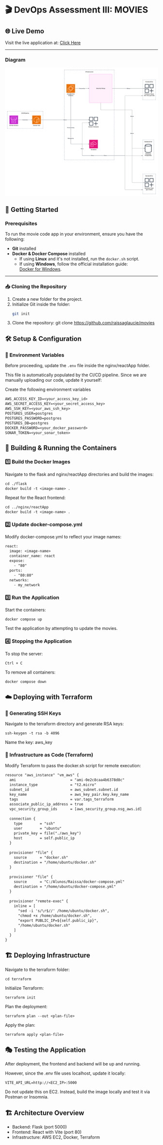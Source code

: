 # 🎬 DevOps Assessment III: MOVIES

## 🌐 Live Demo

Visit the live application at: [Click Here](http://3.144.120.244)

---

### Diagram

  <img src="nginx/reactApp/src/diagram.png" alt="CI/CD Pipeline Workflow">



## 🚀 Getting Started

### Prerequisites

To run the movie code app in your environment, ensure you have the following:

- **Git** installed
- **Docker & Docker Compose** installed  
  - If using **Linux** and it's not installed, run the `docker.sh` script.
  - If using **Windows**, follow the official installation guide:  
    [Docker for Windows](https://docs.docker.com/desktop/setup/install/windows-install/).

---

### 📥 Cloning the Repository

1. Create a new folder for the project.
2. Initialize Git inside the folder:
   ```sh
   git init
   ```
3. Clone the repository:
git clone https://github.com/raissaglaucie/movies


## 🛠️ Setup & Configuration

### 🔧 Environment Variables
Before proceeding, update the `.env` file inside the nginx/reactApp folder.

This file is automatically populated by the CI/CD pipeline.
Since we are manually uploading our code, update it yourself:

Create the following environment variables

```env
AWS_ACCESS_KEY_ID=<your_access_key_id>
AWS_SECRET_ACCESS_KEY=<your_secret_access_key>
AWS_SSH_KEY=<your_aws_ssh_key>
POSTGRES_USER=postgres
POSTGRES_PASSWORD=postgres
POSTGRES_DB=postgres
DOCKER_PASSWORD=<your_docker_password>
SONAR_TOKEN=<your_sonar_token>

```
   
## 🐳 Building & Running the Containers
### 1️⃣ Build the Docker Images

Navigate to the flask and nginx/reactApp directories and build the images:
```
cd ./flask
docker build -t <image-name> .
```

Repeat for the React frontend:
```
cd ../nginx/reactApp
docker build -t <image-name> .
```

### 2️⃣ Update docker-compose.yml

Modify docker-compose.yml to reflect your image names:

```
react:
  image: <image-name>
  container_name: react
  expose:
    - "80"
  ports:
    - "80:80"
  networks:
    - my_network
```

### 3️⃣ Run the Application

Start the containers:
```
docker compose up
```

Test the application by attempting to update the movies.

### 4️⃣ Stopping the Application

To stop the server:

```
Ctrl + C
```
To remove all containers:

```
docker compose down
```

## ☁️ Deploying with Terraform

### 🔑 Generating SSH Keys
Navigate to the terraform directory and generate RSA keys:
```
ssh-keygen -t rsa -b 4096
```
Name the key: aws_key
### 🔨 Infrastructure as Code (Terraform)
Modify Terraform to pass the docker.sh script for remote execution:

```
resource "aws_instance" "vm_aws" {
  ami                         = "ami-0e2c8caa4b6378d8c"
  instance_type               = "t2.micro"
  subnet_id                   = aws_subnet.subnet.id
  key_name                    = aws_key_pair.key.key_name
  tags                        = var.tags_terraform
  associate_public_ip_address = true
  vpc_security_group_ids      = [aws_security_group.nsg_aws.id]

  connection {
    type        = "ssh"
    user        = "ubuntu"
    private_key = file("./aws_key")
    host        = self.public_ip
  }

  provisioner "file" {
    source      = "docker.sh"
    destination = "/home/ubuntu/docker.sh"
  }

  provisioner "file" {
    source      = "C:/Alunos/Raissa/docker-compose.yml"
    destination = "/home/ubuntu/docker-compose.yml"
  }

  provisioner "remote-exec" {
    inline = [
      "sed -i 's/\r$//' /home/ubuntu/docker.sh",
      "chmod +x /home/ubuntu/docker.sh",
      "export PUBLIC_IP=${self.public_ip}",
      "/home/ubuntu/docker.sh"
    ]
  }
}
```

## 🏗️ Deploying Infrastructure
Navigate to the terraform folder:
```
cd terraform
```
Initialize Terraform:
```
terraform init
```
Plan the deployment:
```
terraform plan --out <plan-file>
```
Apply the plan:
```
terraform apply <plan-file>
```
## 🎭 Testing the Application

After deployment, the frontend and backend will be up and running.

However, since the .env file uses localhost, update it locally:

```
VITE_API_URL=http://<EC2_IP>:5000
```
Do not update this on EC2.
Instead, build the image locally and test it via Postman or Insomnia.

## 🏗️ Architecture Overview

- Backend: Flask (port 5000)
- Frontend: React with Vite (port 80)
- Infrastructure: AWS EC2, Docker, Terraform


